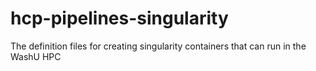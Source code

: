 # hcp-pipelines-singularity
The definition files for creating singularity containers that can run in the WashU HPC
